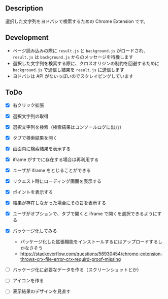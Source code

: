 
## Description

選択した文字列をヨドバシで検索するための Chrome Extension です。

## Development

* ページ読み込みの際に `result.js` と `background.js` がロードされ、 `result.js` は `background.js` からのメッセージを待機します
* 選択した文字列を検索する際に、クロスオリジンの制約を回避するために `background.js` で通信し結果を `result.js` に送信します
* ヨドバシは API がないっぽいのでスクレイピングしています

## ToDo

* [x] 右クリック拡張
* [x] 選択文字列の取得
* [x] 選択文字列を検索（検索結果はコンソールログに出力）
* [x] タブで検索結果を開く
* [x] 画面内に検索結果を表示する
* [x] iframe がすでに存在する場合は再利用する
* [x] ユーザが iframe をとじることができる
* [x] リクエスト時にローディング画面を表示する
* [x] ポイントを表示する
* [x] 結果が存在しなかった場合にその旨を表示する
* [x] ユーザがオプションで、タブで開くと iframe で開くを選択できるようにする
* [x] パッケージ化してみる
  * パッケージ化した拡張機能をインストールするにはアップロードするしかなさそう
  * https://stackoverflow.com/questions/56930454/chrome-extension-throws-crx-file-error-crx-requird-proof-missing
* [ ] バッケージ化に必要なデータを作る（スクリーンショットとか）
* [ ] アイコンを作る
* [ ] 表示結果のデザインを見直す

